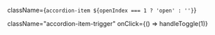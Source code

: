  className={`accordion-item ${openIndex === 1 ? 'open' : ''}`}
  
  
  className="accordion-item-trigger" onClick={() => handleToggle(1)}